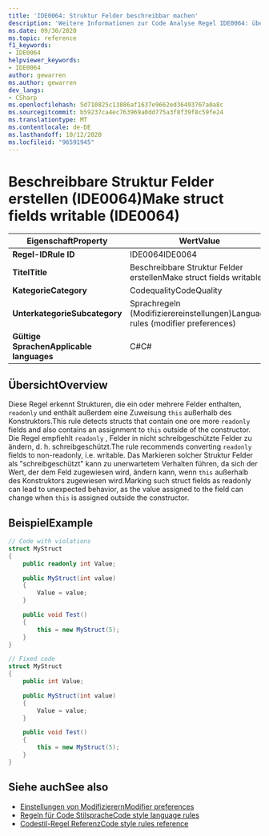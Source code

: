 ```yaml
---
title: 'IDE0064: Struktur Felder beschreibbar machen'
description: 'Weitere Informationen zur Code Analyse Regel IDE0064: über schreibbare Struktur Felder erstellen'
ms.date: 09/30/2020
ms.topic: reference
f1_keywords:
- IDE0064
helpviewer_keywords:
- IDE0064
author: gewarren
ms.author: gewarren
dev_langs:
- CSharp
ms.openlocfilehash: 5d710825c13886af1637e9662ed36493767a0a8c
ms.sourcegitcommit: b59237ca4ec763969a0dd775a3f8f39f8c59fe24
ms.translationtype: MT
ms.contentlocale: de-DE
ms.lasthandoff: 10/12/2020
ms.locfileid: "96591945"
---
```

# <a name="make-struct-fields-writable-ide0064"></a><span data-ttu-id="74209-103">Beschreibbare Struktur Felder erstellen (IDE0064)</span><span class="sxs-lookup"><span data-stu-id="74209-103">Make struct fields writable (IDE0064)</span></span>

|<span data-ttu-id="74209-104">Eigenschaft</span><span class="sxs-lookup"><span data-stu-id="74209-104">Property</span></span>|<span data-ttu-id="74209-105">Wert</span><span class="sxs-lookup"><span data-stu-id="74209-105">Value</span></span>|
|-|-|
| <span data-ttu-id="74209-106">**Regel-ID**</span><span class="sxs-lookup"><span data-stu-id="74209-106">**Rule ID**</span></span> | <span data-ttu-id="74209-107">IDE0064</span><span class="sxs-lookup"><span data-stu-id="74209-107">IDE0064</span></span> |
| <span data-ttu-id="74209-108">**Titel**</span><span class="sxs-lookup"><span data-stu-id="74209-108">**Title**</span></span> | <span data-ttu-id="74209-109">Beschreibbare Struktur Felder erstellen</span><span class="sxs-lookup"><span data-stu-id="74209-109">Make struct fields writable</span></span> |
| <span data-ttu-id="74209-110">**Kategorie**</span><span class="sxs-lookup"><span data-stu-id="74209-110">**Category**</span></span> | <span data-ttu-id="74209-111">Codequality</span><span class="sxs-lookup"><span data-stu-id="74209-111">CodeQuality</span></span> |
| <span data-ttu-id="74209-112">**Unterkategorie**</span><span class="sxs-lookup"><span data-stu-id="74209-112">**Subcategory**</span></span> | <span data-ttu-id="74209-113">Sprachregeln (Modifizierereinstellungen)</span><span class="sxs-lookup"><span data-stu-id="74209-113">Language rules (modifier preferences)</span></span> |
| <span data-ttu-id="74209-114">**Gültige Sprachen**</span><span class="sxs-lookup"><span data-stu-id="74209-114">**Applicable languages**</span></span> | <span data-ttu-id="74209-115">C#</span><span class="sxs-lookup"><span data-stu-id="74209-115">C#</span></span> |

## <a name="overview"></a><span data-ttu-id="74209-116">Übersicht</span><span class="sxs-lookup"><span data-stu-id="74209-116">Overview</span></span>

<span data-ttu-id="74209-117">Diese Regel erkennt Strukturen, die ein oder mehrere Felder enthalten, `readonly` und enthält außerdem eine Zuweisung `this` außerhalb des Konstruktors.</span><span class="sxs-lookup"><span data-stu-id="74209-117">This rule detects structs that contain one ore more `readonly` fields and also contains an assignment to `this` outside of the constructor.</span></span> <span data-ttu-id="74209-118">Die Regel empfiehlt `readonly` , Felder in nicht schreibgeschützte Felder zu ändern, d. h. schreibgeschützt.</span><span class="sxs-lookup"><span data-stu-id="74209-118">The rule recommends converting `readonly` fields to non-readonly, i.e. writable.</span></span> <span data-ttu-id="74209-119">Das Markieren solcher Struktur Felder als "schreibgeschützt" kann zu unerwartetem Verhalten führen, da sich der Wert, der dem Feld zugewiesen wird, ändern kann, wenn `this` außerhalb des Konstruktors zugewiesen wird.</span><span class="sxs-lookup"><span data-stu-id="74209-119">Marking such struct fields as readonly can lead to unexpected behavior, as the value assigned to the field can change when `this` is assigned outside the constructor.</span></span>

## <a name="example"></a><span data-ttu-id="74209-120">Beispiel</span><span class="sxs-lookup"><span data-stu-id="74209-120">Example</span></span>

```csharp
// Code with violations
struct MyStruct
{
    public readonly int Value;

    public MyStruct(int value)
    {
        Value = value;
    }

    public void Test()
    {
        this = new MyStruct(5);
    }
}

// Fixed code
struct MyStruct
{
    public int Value;

    public MyStruct(int value)
    {
        Value = value;
    }

    public void Test()
    {
        this = new MyStruct(5);
    }
}
```

## <a name="see-also"></a><span data-ttu-id="74209-121">Siehe auch</span><span class="sxs-lookup"><span data-stu-id="74209-121">See also</span></span>

- [<span data-ttu-id="74209-122">Einstellungen von Modifizierern</span><span class="sxs-lookup"><span data-stu-id="74209-122">Modifier preferences</span></span>](modifier-preferences.md)
- [<span data-ttu-id="74209-123">Regeln für Code Stilsprache</span><span class="sxs-lookup"><span data-stu-id="74209-123">Code style language rules</span></span>](language-rules.md)
- [<span data-ttu-id="74209-124">Codestil-Regel Referenz</span><span class="sxs-lookup"><span data-stu-id="74209-124">Code style rules reference</span></span>](index.md)
